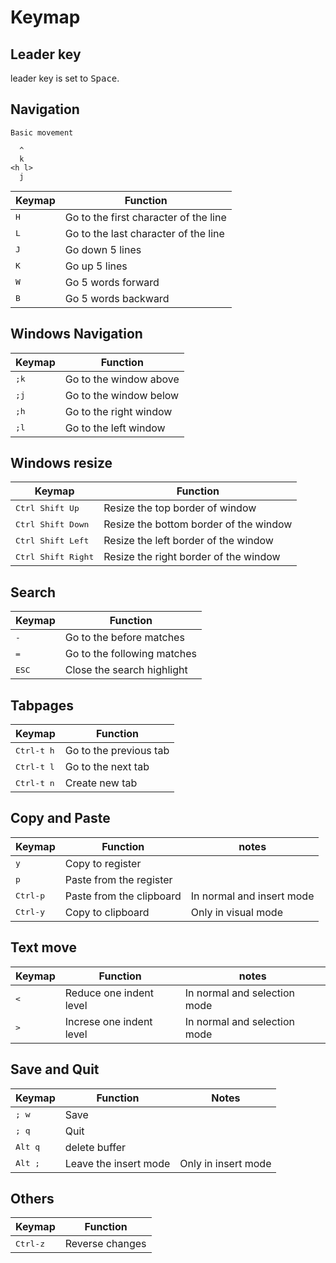 # Keymap

## Leader key

leader key is set to <kbd>Space</kbd>.

## Navigation

```text
Basic movement

  ^
  k
<h l>
  j
```

| Keymap                      | Function                               |
|-----------------------------|----------------------------------------|
| <kbd>H</kbd>                | Go to the first character of the line  |
| <kbd>L</kbd>                | Go to the last character of the line   |
| <kbd>J</kbd>                | Go down 5 lines                        |
| <kbd>K</kbd>                | Go up 5 lines                          |
| <kbd>W</kbd>                | Go 5 words forward                     |
| <kbd>B</kbd>                | Go 5 words backward                    |

## Windows Navigation

| Keymap        | Function               |
|---------------|------------------------|
| <kbd>;k</kbd> | Go to the window above |
| <kbd>;j</kbd> | Go to the window below |
| <kbd>;h</kbd> | Go to the right window |
| <kbd>;l</kbd> | Go to the left window  |

## Windows resize

| Keymap                      | Function                               |
|-----------------------------|----------------------------------------|
| <kbd>Ctrl Shift Up</kbd>    | Resize the top border of window        |
| <kbd>Ctrl Shift Down</kbd>  | Resize the bottom border of the window |
| <kbd>Ctrl Shift Left</kbd>  | Resize the left border of the window   |
| <kbd>Ctrl Shift Right</kbd> | Resize the right border of the window  |

## Search

| Keymap         | Function                    |
|----------------|-----------------------------|
| <kbd>-</kbd>   | Go to the before matches    |
| <kbd>=</kbd>   | Go to the following matches |
| <kbd>ESC</kbd> | Close the search highlight  |

## Tabpages

| Keymap              | Function               |
|---------------------|------------------------|
| <kbd>Ctrl-t h</kbd> | Go to the previous tab |
| <kbd>Ctrl-t l</kbd> | Go to the next tab     |
| <kbd>Ctrl-t n</kbd> | Create new tab         |

## Copy and Paste

| Keymap            | Function                 | notes                     |
|-------------------|--------------------------|---------------------------|
| <kbd>y</kbd>      | Copy to register         |                           |
| <kbd>p</kbd>      | Paste from the register  |                           |
| <kbd>Ctrl-p</kbd> | Paste from the clipboard | In normal and insert mode |
| <kbd>Ctrl-y</kbd> | Copy to clipboard        | Only in visual mode       |

## Text move

| Keymap       | Function                 | notes                        |
|--------------|--------------------------|------------------------------|
| <kbd><</kbd> | Reduce one indent level  | In normal and selection mode |
| <kbd>></kbd> | Increse one indent level | In normal and selection mode |

## Save and Quit

| Keymap           | Function              | Notes               |
|------------------|-----------------------|---------------------|
| <kbd>; w</kbd>   | Save                  |                     |
| <kbd>; q</kbd>   | Quit                  |                     |
| <kbd>Alt q</kbd> | delete buffer         |                     |
| <kbd>Alt ;</kbd> | Leave the insert mode | Only in insert mode |

## Others

| Keymap            | Function        |
|-------------------|-----------------|
| <kbd>Ctrl-z</kbd> | Reverse changes |
